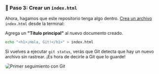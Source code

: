 ### 📝 Paso 3: Crear un `index.html`

Ahora, hagamos que este repositorio tenga algo dentro. <a href="#" title="Ruta a Comandos básicos]" target="_self">Crea un archivo</a> `index.html` desde la terminal:

Agrega un **"Título principal"** al nuevo documento creado.

```bash
echo "<h1>¡Hola, Git!</h1>" > index.html
```

Si vuelves a ejecutar `git status`, verás que Git detecta que hay un nuevo archivo sin rastrear. ¡Es hora de decirle a Git que lo guarde!

<img src="https://i.imgur.com/QhTERXE.png" alt="Primer seguimiento con Git" style="border-radius: 1.1rem;">